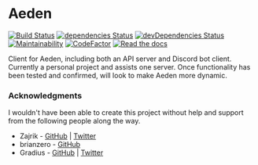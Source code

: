 # Aeden
[![Build Status](https://travis-ci.org/kata-codes/Aeden.svg?branch=master)](https://travis-ci.org/kata-codes/Aeden) [![dependencies Status](https://david-dm.org/kata-codes/aeden/status.svg)](https://david-dm.org/kata-codes/aeden) [![devDependencies Status](https://david-dm.org/kata-codes/aeden/dev-status.svg)](https://david-dm.org/kata-codes/aeden?type=dev)
[![Maintainability](https://api.codeclimate.com/v1/badges/3a6bb944bc4c922b8fe7/maintainability)](https://codeclimate.com/github/kata-codes/Aeden/maintainability) [![CodeFactor](https://www.codefactor.io/repository/github/kata-codes/aeden/badge)](https://www.codefactor.io/repository/github/kata-codes/aeden)  [![Read the docs](https://img.shields.io/badge/read%20the-docs-428bca.svg)](https://kata-codes.github.io/Aeden/)

Client for Aeden, including both an API server and Discord bot client.  Currently a personal project and assists one server.  Once functionality has been tested and confirmed, will look to make Aeden more dynamic.

### Acknowledgments
I wouldn't have been able to create this project without help and support from the following people along the way.

* Zajrik - [GitHub](https://github.com/zajrik) | [Twitter](https://twitter.com/zajrik)
* brianzero - [GitHub](https://github.com/brianzero)
* Gradius - [GitHub](https://github.com/gradiuscypher) | [Twitter](https://twitter.com/0xgradius)
